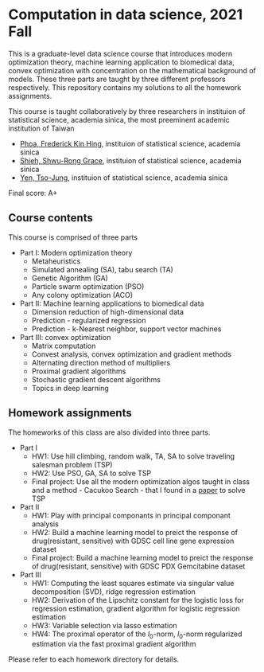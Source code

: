 # Computation in data science, 2021 Fall

This is a graduate-level data science course that introduces modern optimization theory, machine learning application to biomedical data, convex optimization with concentration on the mathematical background of models. These three parts are taught by three different professors respectively. This repository contains my solutions to all the homework assignments.

This course is taught collaboratively by three researchers in instituion of statistical science, academia sinica, the most preeminent academic institution of Taiwan

- [Phoa, Frederick Kin Hing](https://staff.stat.sinica.edu.tw/fredphoa/), instituion of statistical science, academia sinica
- [Shieh, Shwu-Rong Grace](https://staff.stat.sinica.edu.tw/gshieh/), instituion of statistical science, academia sinica
- [Yen, Tso-Jung](https://sites.stat.sinica.edu.tw/tjyen/), instituion of statistical science, academia sinica

Final score: A+

## Course contents

This course is comprised of three parts

- Part I: Modern optimization theory
  - Metaheuristics
  - Simulated annealing (SA), tabu search (TA)
  - Genetic Algorithm (GA)
  - Particle swarm optimization (PSO)
  - Any colony optimization (ACO)
- Part II: Machine learning applications to biomedical data
  - Dimension reduction of high-dimensional data
  - Prediction - regularized regression
  - Prediction - k-Nearest neighbor, support vector machines
- Part III: convex optimization
  - Matrix computation
  - Convest analysis, convex optimization and gradient methods
  - Alternating direction method of multipliers
  - Proximal gradient algorithms
  - Stochastic gradient descent algorithms
  - Topics in deep learning

## Homework assignments

The homeworks of this class are also divided into three parts.
- Part I
    - HW1: Use hill climbing, random walk, TA, SA to solve traveling salesman problem (TSP) 
    - HW2: Use PSO, GA, SA to solve TSP
    - Final project: Use all the modern optimization algos taught in class and a method - Cacukoo Search - that I found in a [paper](https://doi.org/10.1007/s00521-013-1402-2) to solve TSP
- Part II
    - HW1: Play with principal componants in principal componant analysis
    - HW2: Build a machine learning model to preict the response of drug(resistant, sensitive) with GDSC cell line gene expression dataset
    - Final project: Build a machine learning model to preict the response of drug(resistant, sensitive) with GDSC PDX Gemcitabine dataset
- Part III
    - HW1: Computing the least squares estimate via singular value decomposition (SVD), ridge regression estimation
    - HW2: Derivation of the Lipschitz constant for the logistic loss for regression estimation, gradient algorithm for logistic regression estimation 
    - HW3: Variable selection via lasso estimation
    - HW4: The proximal operator of the $l_0$-norm, $l_0$-norm regularized estimation via the fast proximal gradient algorithm

Please refer to each homework directory for details.
